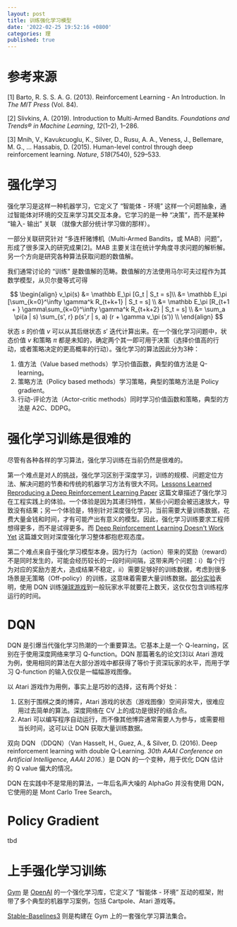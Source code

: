 ```yaml
---
layout: post
title: 训练强化学习模型
date: '2022-02-25 19:52:16 +0800'
categories: 理
published: true
---
```


# 参考来源

[1] Barto, R. S. S. A. G. (2013). Reinforcement Learning - An Introduction. In *The MIT Press* (Vol. 84). 

[2] Slivkins, A. (2019). Introduction to Multi-Armed Bandits. *Foundations and Trends® in Machine Learning*, *12*(1–2), 1–286.

[3] Mnih, V., Kavukcuoglu, K., Silver, D., Rusu, A. A., Veness, J., Bellemare, M. G., … Hassabis, D. (2015). Human-level control through deep reinforcement learning. *Nature*, *518*(7540), 529–533.

# 强化学习

强化学习是这样一种机器学习，它定义了 “智能体 - 环境” 这样一个问题抽象，通过智能体对环境的交互来学习其交互本身。它学习的是一种 “决策”，而不是某种 “输入- 输出” 关联 （就像大部分统计学习做的那样）。

一部分关联研究针对 “多连杆赌博机（Multi-Armed Bandits，或 MAB）问题”，形成了很多深入的研究成果[2]。MAB 主要关注在统计学角度寻求问题的解析解。另一个方向是研究各种算法获取问题的数值解。

我们通常讨论的 “训练” 是数值解的范畴。数值解的方法使用马尔可夫过程作为其数学模型，从贝尔曼等式可得

$$ \begin{align} v_\pi(s) &= \mathbb E_\pi [G_t | S_t = s]\\ &= \mathbb E_\pi [\sum_{k=0}^\infty \gamma^k R_{t+k+1} | S_t = s] \\ &= \mathbb E_\pi [R_{t+1 + } \gamma\sum_{k=0}^\infty \gamma^k R_{t+k+2} | S_t = s] \\ &= \sum_a \pi(a | s) \sum_{s', r} p(s',r | s, a) (r + \gamma v_\pi (s')) \\ \end{align} $$

状态 $s$ 的价值 $v$ 可以从其后继状态 $s'$ 迭代计算出来。在一个强化学习问题中，状态价值 $v$ 和策略 $\pi$ 都是未知的，确定两个其一即可用于决策（选择价值高的行动，或者策略决定的更高概率的行动）。强化学习的算法因此分为3种：

1. 值方法（Value based methods）学习价值函数，典型的值方法是 Q-learning。
2. 策略方法（Policy based methods）学习策略，典型的策略方法是 Policy gradient。
3. 行动-评论方法（Actor-critic methods）同时学习价值函数和策略，典型的方法是 A2C、DDPG。

# 强化学习训练是很难的

尽管有各种各样的学习算法，强化学习训练在当前仍然是很难的。

第一个难点是对人的挑战，强化学习区别于深度学习，训练的规模、问题定位方法、解决问题的节奏和传统的机器学习方法有很大不同。[Lessons Learned Reproducing a Deep Reinforcement Learning Paper](http://amid.fish/reproducing-deep-rl?fbclid=IwAR1VPZm3FSTrV8BZ4UdFc2ExZy0olusmaewmloTPhpA4QOnHKRI2LLOz3mM) 这篇文章描述了强化学习在工程实践上的体验。一个体验是因为其递归特性，某些小问题会被迅速放大，导致没有结果；另一个体验是，特别针对深度强化学习，当前需要大量训练数据，花费大量金钱和时间，才有可能产出有意义的模型。因此，强化学习训练要求工程师想得更多，而不是试得更多。而 [Deep Reinforcement Learning Doesn't Work Yet](https://www.alexirpan.com/2018/02/14/rl-hard.html) 这篇雄文则对深度强化学习整体都抱悲观态度。

第二个难点来自于强化学习模型本身。因为行为（action）带来的奖励（reward）不是同时发生的，可能会经历较长的一段时间间隔，这带来两个问题：i）每个行为对应的奖励方差大，造成结果不稳定，ii）需要足够好的训练数据，考虑到很多场景是无策略（Off-policy）的训练，这意味着需要大量训练数据。[部分实验](http://amid.fish/reproducing-deep-rl?fbclid=IwAR1VPZm3FSTrV8BZ4UdFc2ExZy0olusmaewmloTPhpA4QOnHKRI2LLOz3mM)表明，使用 DQN 训练[弹球游戏](https://gym.openai.com/envs/Pong-v0/)到一般玩家水平就要花上数天，这仅仅包含训练程序运行的时间。

# DQN

DQN 是引爆当代强化学习热潮的一个重要算法。它基本上是一个 Q-learning，区别在于使用深度网络来学习 Q-function。DQN 那篇著名的论文[3]以 Atari 游戏为例，使用相同的算法在大部分游戏中都获得了等价于资深玩家的水平，而用于学习 Q-function 的输入仅仅是一幅幅游戏图像。

以 Atari 游戏作为用例，事实上是巧妙的选择，这有两个好处：

1. 区别于围棋之类的博弈，Atari 游戏的状态（游戏图像）空间非常大，很难应用过去简单的算法。深度网络在 CV 上的成功是很好的结合点。
2. Atari 可以编写程序自动运行，而不像其他博弈通常需要人为参与，或需要相当长时间，这可以让 DQN 获取大量训练数据。

双向 DQN （DDQN）（Van Hasselt, H., Guez, A., & Silver, D. (2016). Deep reinforcement learning with double Q-Learning. *30th AAAI Conference on Artificial Intelligence, AAAI 2016*.）是 DQN 的一个变种，用于优化 DQN 估计的 Q value 偏大的情况。

DQN 在实践中不是常用的算法，一年后名声大噪的 AlphaGo 并没有使用 DQN，它使用的是 Mont Carlo Tree Search。

# Policy Gradient

tbd

# 上手强化学习训练

[Gym](https://gym.openai.com/) 是 [OpenAI](https://www.openai.com/) 的一个强化学习库，它定义了 “智能体 - 环境” 互动的框架，附带了多个典型的机器学习案例，包括 Cartpole、Atari 游戏等。

[Stable-Baselines3](https://stable-baselines3.readthedocs.io/en/master/#) 则是构建在 Gym 上的一套强化学习算法集合。
